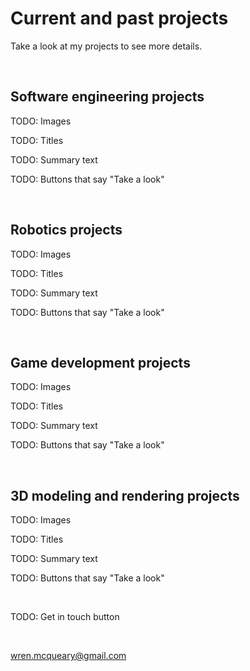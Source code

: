 # Current and past projects

Take a look at my projects to see more details.

​

## Software engineering projects
TODO: Images

TODO: Titles

TODO: Summary text

TODO: Buttons that say "Take a look"

​

## Robotics projects
TODO: Images

TODO: Titles

TODO: Summary text

TODO: Buttons that say "Take a look"

​

## Game development projects
TODO: Images

TODO: Titles

TODO: Summary text

TODO: Buttons that say "Take a look"

​

## 3D modeling and rendering projects
TODO: Images

TODO: Titles

TODO: Summary text

TODO: Buttons that say "Take a look"

​

TODO: Get in touch button

​

wren.mcqueary@gmail.com
